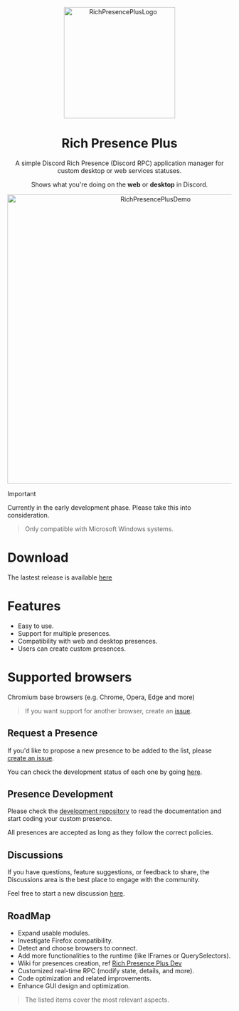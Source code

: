 <p align="center">
<img src="https://raw.githubusercontent.com/manucabral/RichPresencePlus/refs/heads/main/assets/logo.svg?raw=true" width="250" title="RichPresencePlusLogo">
</p>


<h1 align="center">Rich Presence Plus</h1>
<p align="center">
A simple Discord Rich Presence (Discord RPC) application manager for custom desktop or web services statuses.
</p>
<p align="center">
Shows what you're doing on the <b>web</b> or <b>desktop</b> in Discord.
</p>

<p align="center">
<img src="https://github.com/manucabral/RichPresencePlus/blob/main/assets/demov0.0.5.gif" width="650" title="RichPresencePlusDemo">
</p>

> [!IMPORTANT]  
> Currently in the early development phase. Please take this into consideration.

> Only compatible with Microsoft Windows systems.

# Download
The lastest release is available [here](https://github.com/manucabral/RichPresencePlus/releases)

# Features
- Easy to use.
- Support for multiple presences.
- Compatibility with web and desktop presences.
- Users can create custom presences.

# Supported browsers
Chromium base browsers (e.g. Chrome, Opera, Edge and more)
> If you want support for another browser, create an [issue](https://github.com/manucabral/RichPresencePlus/issues/new/choose).

## Request a Presence
If you'd like to propose a new presence to be added to the list, please [create an issue](https://github.com/manucabral/RichPresencePlus/issues/new/choose).

You can check the development status of each one by going [here](https://github.com/users/manucabral/projects/4).

## Presence Development
Please check the [development repository](https://github.com/manucabral/RichPresencePlusDev) to read the documentation and start coding your custom presence.

All presences are accepted as long as they follow the correct policies.

## Discussions
If you have questions, feature suggestions, or feedback to share, the Discussions area is the best place to engage with the community.

Feel free to start a new discussion [here](https://github.com/manucabral/RichPresencePlus/discussions).

## RoadMap
- Expand usable modules.
- Investigate Firefox compatibility.
- Detect and choose browsers to connect.
- Add more functionalities to the runtime (like IFrames or QuerySelectors).
- Wiki for presences creation, ref [Rich Presence Plus Dev](https://github.com/manucabral/RichPresencePlusDev)
- Customized real-time RPC (modify state, details, and more).
- Code optimization and related improvements.
- Enhance GUI design and optimization.
> The listed items cover the most relevant aspects.


